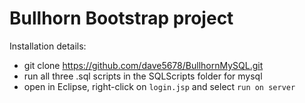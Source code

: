 # Bullhorn Bootstrap project

Installation details:
* git clone https://github.com/dave5678/BullhornMySQL.git
* run all three .sql scripts in the SQLScripts folder for mysql
* open in Eclipse, right-click on ```login.jsp``` and select ```run on server```
